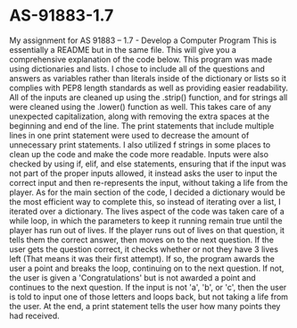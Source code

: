 # AS-91883-1.7
My assignment for AS 91883 – 1.7 - Develop a Computer Program
This is essentially a README but in the same file. This will give you a comprehensive explanation of the code below.
This program was made using dictionaries and lists. I chose to include all of the questions and answers as variables
rather than literals inside of the dictionary or lists so it complies with PEP8 length standards as well as providing
easier readability. All of the inputs are cleaned up using the .strip() function, and for strings all were cleaned using
the .lower() function as well. This takes care of any unexpected capitalization, along with removing the extra spaces at
the beginning and end of the line. The print statements that include multiple lines in one print statement were used to
decrease the amount of unnecessary print statements. I also utilized f strings in some places to clean up the code and
make the code more readable. Inputs were also checked by using if, elif, and else statements, ensuring that if the input
was not part of the proper inputs allowed, it instead asks the user to input the correct input and then re-represents
the input, without taking a life from the player.
As for the main section of the code, I decided a dictionary would be the most efficient way to complete this, so instead
of iterating over a list, I iterated over a dictionary. The lives aspect of the code was taken care of a while loop,
in which the parameters to keep it running remain true until the player has run out of lives. If the player runs out of
lives on that question, it tells them the correct answer, then moves on to the next question. If the user gets the
question correct, it checks whether or not they have 3 lives left (That means it was their first attempt). If so, the
program awards the user a point and breaks the loop, continuing on to the next question. If not, the user is given a
'Congratulations' but is not awarded a point and continues to the next question. If the input is not 'a', 'b', or 'c',
then the user is told to input one of those letters and loops back, but not taking a life from the user. At the end, a
print statement tells the user how many points they had received.
